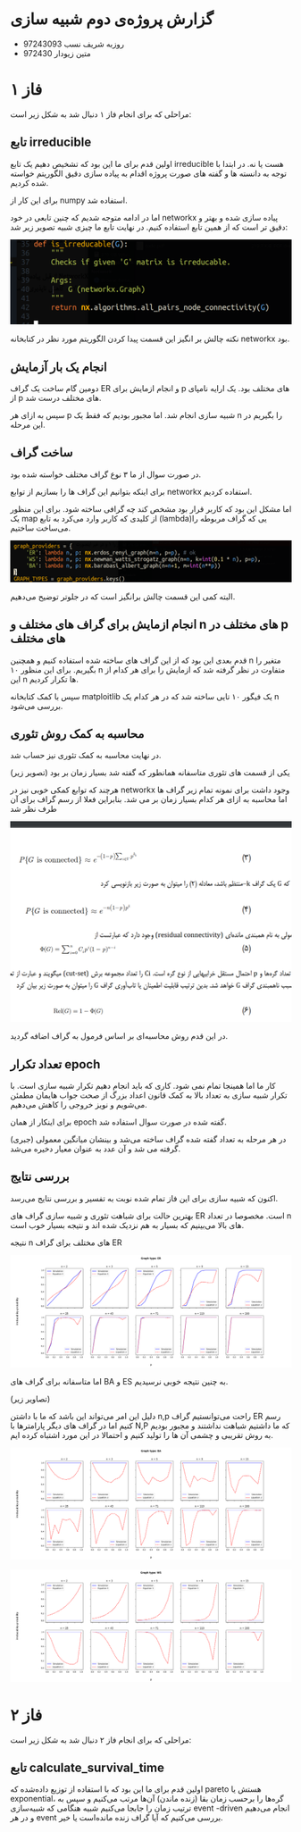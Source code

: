 # گزارش پروژه‌ی دوم شبیه سازی

+ روزبه شریف نسب 97243093
+ متین زیودار 972430



# فاز ۱



مراحلی که برای انجام فاز ۱ دنبال شد به شکل زیر است:



## تابع irreducible

اولین قدم برای ما این بود که تشخیص دهیم یک تابع irreducible هست یا نه. در ابتدا با توجه به دانسته ها و گفته های صورت پروژه اقدام به پیاده سازی دقیق الگوریتم خواسته شده کردیم. 

برای این کار از numpy استفاده شد.

اما در ادامه متوجه شدیم که چنین تابعی در خود networkx پیاده سازی شده و بهتر و دقیق تر است که از همین تابع استفاده کنیم. در نهایت تابع ما چیزی شبیه تصویر زیر شد: 

![image-20220520185302261](report.assets/image-20220520185302261.png)

نکته چالش بر انگیز این قسمت پیدا کردن الگوریتم مورد نظر در کتابخانه networkx بود.



## انجام یک بار آزمایش

دومین گام ساخت یک گراف ER و انجام ازمایش برای p های مختلف بود. یک ارایه نامپای از p های مختلف درست شد.

سپس به ازای هر p شبیه سازی انجام شد. اما مجبور بودیم که فقط یک n را بگیریم در این مرحله.

## ساخت گراف 

در صورت سوال از ما ۳ نوع گراف مختلف خواسته شده بود.

برای اینکه بتوانیم این گراف ها را بسازیم از توابع networkx استفاده کردیم.

اما مشکل این بود که کاربر قرار بود مشخص کند چه گرافی ساخته شود. برای این منظور یک map از کلیدی که کاربر وارد می‌کرد به تابع (lambda)یی که گراف مربوطه را می‌ساخت ساختیم. 

![image-20220520190105423](report.assets/image-20220520190105423.png)

البته کمی این قسمت چالش برانگیز است که در جلوتر توضیح می‌دهیم.



## انجام ازمایش برای گراف های مختلف و n های مختلف در p های مختلف 

قدم بعدی این بود که از این گراف های ساخته شده استفاده کنیم و همچنین n متغیر را بگیریم. برای این منظور ۱۰ n متفاوت در نظر گرفته شد که ازمایش را برای هر کدام از این n ها تکرار کردیم.

سپس با کمک کتابخانه matploitlib یک فیگور ۱۰ تایی ساخته شد که در هر کدام یک n بررسی می‌شود. 



## محاسبه به کمک روش تئوری 

در نهایت محاسبه به کمک تئوری نیز حساب شد. 

یکی از قسمت های تئوری متاسفانه همانطور که گفته شد بسیار زمان بر بود (تصویر زیر)

هرچند که توابع کمکی خوبی نیز در networkx وجود داشت برای نمونه تمام زیر گراف ها اما محاسبه به ازای هر کدام بسیار زمان بر می شد. بنابراین فعلا از رسم گراف برای آن طرف نظر شد

![image-20220520190503429](report.assets/image-20220520190503429.png)

در این قدم روش محاسبه‌ای بر اساس فرمول به گراف اضافه گردید.



## تعداد تکرار epoch

کار ما اما همینجا تمام نمی شود. کاری که باید انجام دهیم تکرار شبیه سازی است. با تکرار شبیه سازی به تعداد بالا به کمک قانون اعداد بزرگ از صحت جواب هایمان مطمئن می‌شویم و نویز خروجی را کاهش می‌دهیم.

برای اینکار از همان epoch گفته شده در صورت سوال استفاده شد. 

در هر مرحله به تعداد گفته شده گراف ساخته می‌شد و بینشان میانگین معمولی (جبری) گرفته می شد و آن عدد به عنوان معیار دخیره می‌شد.



## بررسی نتایج

اکنون که شبیه سازی برای این فاز تمام شده نوبت به تفسیر و بررسی نتایج می‌رسد.

بهترین حالت  برای شباهت تئوری و شبیه سازی گراف های ER است. مخصوصا در تعداد n های بالا می‌بینیم که بسیار به هم نزدیک شده اند و نتیجه بسیار خوب است. 



نتیجه n های مختلف برای گراف ER

![ER](report.assets/ER.png)



اما متاسفانه برای گراف های BA و ES به چنین نتیجه خوبی نرسیدیم. 

(تصاویر زیر)

دلیل این امر می‌تواند این باشد که ما با داشتن n,p راحت می‌توانستیم گراف ER رسم کنیم اما در گراف های دیگر پارامترها با N,P که ما داشتیم شباهت نداشتند و مجبور بودیم به روش تقریبی و چشمی آن ها را تولید کنیم و احتمالا در این مورد اشتباه کرده ایم.





![BA](report.assets/BA.png)

![WS](report.assets/WS.png)


# فاز ۲

مراحلی که برای انجام فاز ۲ دنبال شد به شکل زیر است:

## تابع calculate_survival_time

اولین قدم برای ما این بود که با استفاده از توزیع داده‌شده که pareto هستش یا exponential، گره‌ها را برحسب زمان بقا (زنده ماندن) آن‌ها مرتب می‌کنیم و سپس به ترتیب زمان را جابجا می‌کنیم شبیه هنگامی که شبیه‌سازی event -driven انجام می‌دهیم و در هر event بررسی می‌کنیم که آیا گراف زنده مانده‌است یا خیر.

